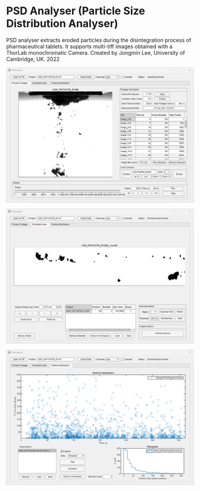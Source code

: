 # PSD Analyser (Particle Size Distribution Analyser)
PSD analyser extracts eroded particles during the disintegration process of pharmaceutical tablets. It supports multi-tiff images obtained with a ThorLab monochromatic Camera. Created by Jongmin Lee, University of Cambridge, UK. 2022


![Process Footage Tab](/images/screenImage01.png)

![Extracted Lines Tab](/images/screenImage02.png)

![Particle Distribution Tab](/images/screenImage03.png)